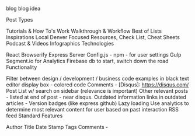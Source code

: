 blog
blog idea

Post Types

Tutorials & How To's
Work Walkthrough & Workflow
Best of Lists
Inspirations
Local Denver Focused
Resources, Check List, Cheat Sheets
Podcast & Videos
Infographics
Technologies

React
Browserify
Express Server
Config.js - npm - for user settings
Gulp
Segment.io for Analytics
Firebase db to start, switch down the road
Functionality

Filter between design / development / business
code examples in black text editor display box - colored code
Comments - [Disqus]: https://disqus.com/
Post List w/ search on sidebar (relevance is important)
Other relevant posts - listed at end of post - near disqus.
Outdated information links in outdated articles - Version badges (like express github)
Lazy loading
Use analytics to determine most relevant content for user based on past interaction
RSS feed
Standard Features

Author
Title
Date Stamp
Tags
Comments -
